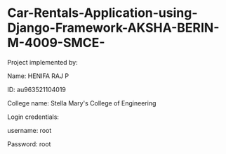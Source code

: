 # Car-Rentals-Application-using-Django-Framework-AKSHA-BERIN-M-4009-SMCE-
Project implemented by:

Name: HENIFA RAJ P

ID: au963521104019

College name: Stella Mary's College of Engineering

Login credentials:

username: root

Password: root
